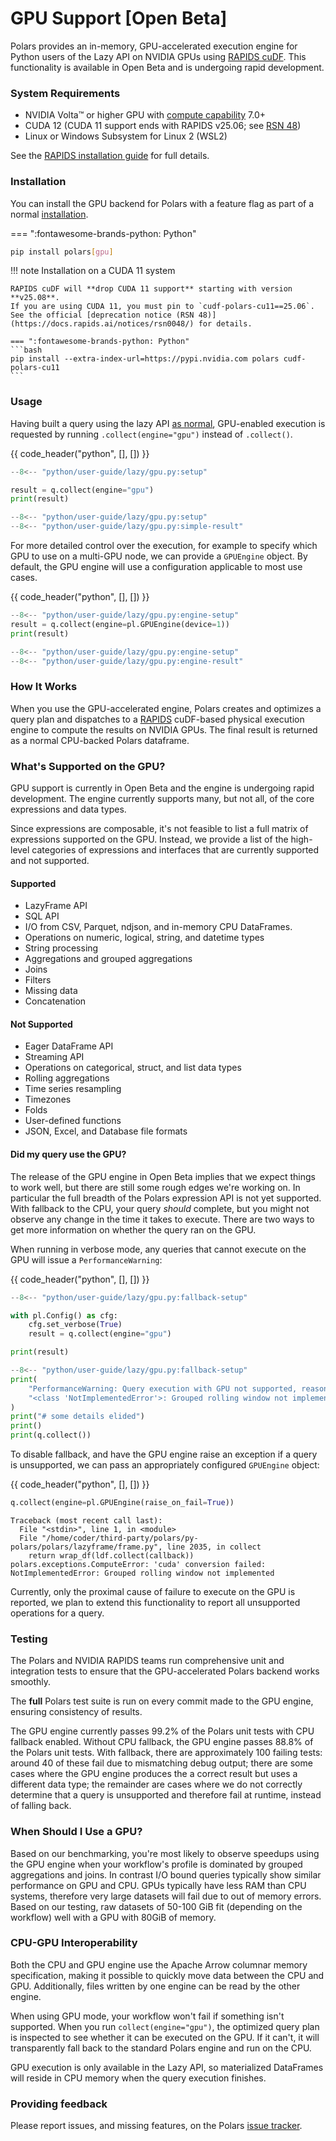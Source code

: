# GPU Support [Open Beta]

Polars provides an in-memory, GPU-accelerated execution engine for Python users of the Lazy API on
NVIDIA GPUs using [RAPIDS cuDF](https://docs.rapids.ai/api/cudf/stable/). This functionality is
available in Open Beta and is undergoing rapid development.

### System Requirements

- NVIDIA Volta™ or higher GPU with [compute capability](https://developer.nvidia.com/cuda-gpus) 7.0+
- CUDA 12 (CUDA 11 support ends with RAPIDS v25.06; see
  [RSN 48](https://docs.rapids.ai/notices/rsn0048/))
- Linux or Windows Subsystem for Linux 2 (WSL2)

See the [RAPIDS installation guide](https://docs.rapids.ai/install#system-req) for full details.

### Installation

You can install the GPU backend for Polars with a feature flag as part of a normal
[installation](installation.md).

=== ":fontawesome-brands-python: Python"

```bash
pip install polars[gpu]
```

!!! note Installation on a CUDA 11 system

    RAPIDS cuDF will **drop CUDA 11 support** starting with version **v25.08**.
    If you are using CUDA 11, you must pin to `cudf-polars-cu11==25.06`.
    See the official [deprecation notice (RSN 48)](https://docs.rapids.ai/notices/rsn0048/) for details.

    === ":fontawesome-brands-python: Python"
    ```bash
    pip install --extra-index-url=https://pypi.nvidia.com polars cudf-polars-cu11
    ```

### Usage

Having built a query using the lazy API [as normal](lazy/index.md), GPU-enabled execution is
requested by running `.collect(engine="gpu")` instead of `.collect()`.

{{ code_header("python", [], []) }}

```python
--8<-- "python/user-guide/lazy/gpu.py:setup"

result = q.collect(engine="gpu")
print(result)
```

```python exec="on" result="text" session="user-guide/lazy"
--8<-- "python/user-guide/lazy/gpu.py:setup"
--8<-- "python/user-guide/lazy/gpu.py:simple-result"
```

For more detailed control over the execution, for example to specify which GPU to use on a multi-GPU
node, we can provide a `GPUEngine` object. By default, the GPU engine will use a configuration
applicable to most use cases.

{{ code_header("python", [], []) }}

```python
--8<-- "python/user-guide/lazy/gpu.py:engine-setup"
result = q.collect(engine=pl.GPUEngine(device=1))
print(result)
```

```python exec="on" result="text" session="user-guide/lazy"
--8<-- "python/user-guide/lazy/gpu.py:engine-setup"
--8<-- "python/user-guide/lazy/gpu.py:engine-result"
```

### How It Works

When you use the GPU-accelerated engine, Polars creates and optimizes a query plan and dispatches to
a [RAPIDS](https://rapids.ai/) cuDF-based physical execution engine to compute the results on NVIDIA
GPUs. The final result is returned as a normal CPU-backed Polars dataframe.

### What's Supported on the GPU?

GPU support is currently in Open Beta and the engine is undergoing rapid development. The engine
currently supports many, but not all, of the core expressions and data types.

Since expressions are composable, it's not feasible to list a full matrix of expressions supported
on the GPU. Instead, we provide a list of the high-level categories of expressions and interfaces
that are currently supported and not supported.

#### Supported

- LazyFrame API
- SQL API
- I/O from CSV, Parquet, ndjson, and in-memory CPU DataFrames.
- Operations on numeric, logical, string, and datetime types
- String processing
- Aggregations and grouped aggregations
- Joins
- Filters
- Missing data
- Concatenation

#### Not Supported

- Eager DataFrame API
- Streaming API
- Operations on categorical, struct, and list data types
- Rolling aggregations
- Time series resampling
- Timezones
- Folds
- User-defined functions
- JSON, Excel, and Database file formats

#### Did my query use the GPU?

The release of the GPU engine in Open Beta implies that we expect things to work well, but there are
still some rough edges we're working on. In particular the full breadth of the Polars expression API
is not yet supported. With fallback to the CPU, your query _should_ complete, but you might not
observe any change in the time it takes to execute. There are two ways to get more information on
whether the query ran on the GPU.

When running in verbose mode, any queries that cannot execute on the GPU will issue a
`PerformanceWarning`:

{{ code_header("python", [], []) }}

```python
--8<-- "python/user-guide/lazy/gpu.py:fallback-setup"

with pl.Config() as cfg:
    cfg.set_verbose(True)
    result = q.collect(engine="gpu")

print(result)
```

```python exec="on" result="text" session="user-guide/lazy"
--8<-- "python/user-guide/lazy/gpu.py:fallback-setup"
print(
    "PerformanceWarning: Query execution with GPU not supported, reason: \n"
    "<class 'NotImplementedError'>: Grouped rolling window not implemented"
)
print("# some details elided")
print()
print(q.collect())
```

To disable fallback, and have the GPU engine raise an exception if a query is unsupported, we can
pass an appropriately configured `GPUEngine` object:

{{ code_header("python", [], []) }}

```python
q.collect(engine=pl.GPUEngine(raise_on_fail=True))
```

```pytb
Traceback (most recent call last):
  File "<stdin>", line 1, in <module>
  File "/home/coder/third-party/polars/py-polars/polars/lazyframe/frame.py", line 2035, in collect
    return wrap_df(ldf.collect(callback))
polars.exceptions.ComputeError: 'cuda' conversion failed: NotImplementedError: Grouped rolling window not implemented
```

Currently, only the proximal cause of failure to execute on the GPU is reported, we plan to extend
this functionality to report all unsupported operations for a query.

### Testing

The Polars and NVIDIA RAPIDS teams run comprehensive unit and integration tests to ensure that the
GPU-accelerated Polars backend works smoothly.

The **full** Polars test suite is run on every commit made to the GPU engine, ensuring consistency
of results.

The GPU engine currently passes 99.2% of the Polars unit tests with CPU fallback enabled. Without
CPU fallback, the GPU engine passes 88.8% of the Polars unit tests. With fallback, there are
approximately 100 failing tests: around 40 of these fail due to mismatching debug output; there are
some cases where the GPU engine produces the a correct result but uses a different data type; the
remainder are cases where we do not correctly determine that a query is unsupported and therefore
fail at runtime, instead of falling back.

### When Should I Use a GPU?

Based on our benchmarking, you're most likely to observe speedups using the GPU engine when your
workflow's profile is dominated by grouped aggregations and joins. In contrast I/O bound queries
typically show similar performance on GPU and CPU. GPUs typically have less RAM than CPU systems,
therefore very large datasets will fail due to out of memory errors. Based on our testing, raw
datasets of 50-100 GiB fit (depending on the workflow) well with a GPU with 80GiB of memory.

### CPU-GPU Interoperability

Both the CPU and GPU engine use the Apache Arrow columnar memory specification, making it possible
to quickly move data between the CPU and GPU. Additionally, files written by one engine can be read
by the other engine.

When using GPU mode, your workflow won't fail if something isn't supported. When you run
`collect(engine="gpu")`, the optimized query plan is inspected to see whether it can be executed on
the GPU. If it can't, it will transparently fall back to the standard Polars engine and run on the
CPU.

GPU execution is only available in the Lazy API, so materialized DataFrames will reside in CPU
memory when the query execution finishes.

### Providing feedback

Please report issues, and missing features, on the Polars
[issue tracker](https://github.com/pola-rs/polars/issues).
